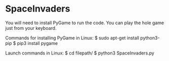 # SpaceInvaders

You will need to install PyGame to run the code. You can play the hole game just from your keyboard.

Commands for installing PyGame in Linux:
$ sudo apt-get install python3-pip
$ pip3 install pygame

Launch commands in Linux:
$ cd filepath/
$ python3 SpaceInvaders.py
